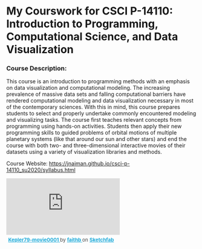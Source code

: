 # My Courswork for CSCI P-14110: Introduction to Programming, Computational Science, and Data Visualization
### Course Description:
This course is an introduction to programming methods with an emphasis on data visualization and computational modeling. The increasing prevalence of massive data sets and falling computational barriers have rendered computational modeling and data visualization necessary in most of the contemporary sciences. With this in mind, this course prepares students to select and properly undertake commonly encountered modeling and visualizing tasks. The course first teaches relevant concepts from programming using hands-on activities. Students then apply their new programming skills to guided problems of orbital motions of multiple planetary systems (like that around our sun and other stars) and end the course with both two- and three-dimensional interactive movies of their datasets using a variety of visualization libraries and methods.

Course Website: https://jnaiman.github.io/csci-p-14110_su2020/syllabus.html

<div class="sketchfab-embed-wrapper"> <iframe title="Kepler79-movie0001" frameborder="0" allowfullscreen mozallowfullscreen="true" webkitallowfullscreen="true" allow="autoplay; fullscreen; xr-spatial-tracking" xr-spatial-tracking execution-while-out-of-viewport execution-while-not-rendered web-share src="https://sketchfab.com/models/e178c5f75eff4e81825afc624f7431ea/embed?ui_theme=dark"> </iframe> <p style="font-size: 13px; font-weight: normal; margin: 5px; color: #4A4A4A;"> <a href="https://sketchfab.com/3d-models/kepler79-movie0001-e178c5f75eff4e81825afc624f7431ea?utm_medium=embed&utm_campaign=share-popup&utm_content=e178c5f75eff4e81825afc624f7431ea" target="_blank" rel="nofollow" style="font-weight: bold; color: #1CAAD9;"> Kepler79-movie0001 </a> by <a href="https://sketchfab.com/faithb?utm_medium=embed&utm_campaign=share-popup&utm_content=e178c5f75eff4e81825afc624f7431ea" target="_blank" rel="nofollow" style="font-weight: bold; color: #1CAAD9;"> faithb </a> on <a href="https://sketchfab.com?utm_medium=embed&utm_campaign=share-popup&utm_content=e178c5f75eff4e81825afc624f7431ea" target="_blank" rel="nofollow" style="font-weight: bold; color: #1CAAD9;">Sketchfab</a></p></div>
